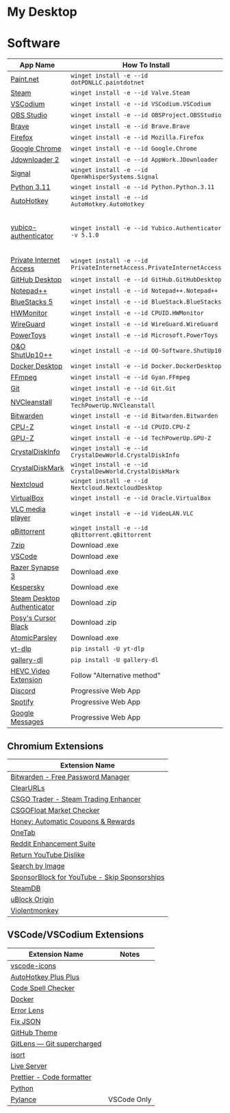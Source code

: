 # My Desktop

# Software

| App Name                                                                               | How To Install                                                       | Notes                                    |
| -------------------------------------------------------------------------------------- | -------------------------------------------------------------------- | ---------------------------------------- |
| [Paint.net](https://www.getpaint.net/)                                                 | `winget install -e --id dotPDNLLC.paintdotnet`                       |                                          |
| [Steam](https://store.steampowered.com/)                                               | `winget install -e --id Valve.Steam`                                 |                                          |
| [VSCodium](https://vscodium.com/)                                                      | `winget install -e --id VSCodium.VSCodium`                           |                                          |
| [OBS Studio](https://obsproject.com/)                                                  | `winget install -e --id OBSProject.OBSStudio`                        |                                          |
| [Brave](https://brave.com/)                                                            | `winget install -e --id Brave.Brave`                                 |                                          |
| [Firefox](https://www.mozilla.org/en-US/firefox/new/)                                  | `winget install -e --id Mozilla.Firefox`                             |                                          |
| [Google Chrome](https://www.google.com/chrome/)                                        | `winget install -e --id Google.Chrome`                               |                                          |
| [Jdownloader 2](https://jdownloader.org/jdownloader2)                                  | `winget install -e --id AppWork.JDownloader`                         |                                          |
| [Signal](https://signal.org/en/)                                                       | `winget install -e --id OpenWhisperSystems.Signal`                   |                                          |
| [Python 3.11](https://www.python.org/)                                                 | `winget install -e --id Python.Python.3.11`                          |                                          |
| [AutoHotkey](https://www.autohotkey.com/)                                              | `winget install -e --id AutoHotkey.AutoHotkey`                       |                                          |
| [yubico-authenticator](https://www.yubico.com/products/yubico-authenticator/)          | `winget install -e --id Yubico.Authenticator -v 5.1.0`               | Version 6.0.2 removed minimizing to tray |
| [Private Internet Access](https://www.privateinternetaccess.com/)                      | `winget install -e --id PrivateInternetAccess.PrivateInternetAccess` |                                          |
| [GitHub Desktop](https://desktop.github.com/)                                          | `winget install -e --id GitHub.GitHubDesktop`                        |                                          |
| [Notepad++](https://notepad-plus-plus.org/downloads/)                                  | `winget install -e --id Notepad++.Notepad++`                         |                                          |
| [BlueStacks 5](https://www.bluestacks.com/bluestacks-5.html)                           | `winget install -e --id BlueStack.BlueStacks`                        |                                          |
| [HWMonitor](https://www.cpuid.com/softwares/hwmonitor.html)                            | `winget install -e --id CPUID.HWMonitor`                             |                                          |
| [WireGuard](https://www.wireguard.com/)                                                | `winget install -e --id WireGuard.WireGuard`                         |                                          |
| [PowerToys](https://github.com/microsoft/PowerToys)                                    | `winget install -e --id Microsoft.PowerToys`                         |                                          |
| [O&O ShutUp10++](https://www.oo-software.com/en/shutup10)                              | `winget install -e --id OO-Software.ShutUp10`                        |                                          |
| [Docker Desktop](https://www.docker.com/products/docker-desktop/)                      | `winget install -e --id Docker.DockerDesktop`                        |                                          |
| [FFmpeg](https://ffmpeg.org/)                                                          | `winget install -e --id Gyan.FFmpeg`                                 |                                          |
| [Git](https://gitforwindows.org/)                                                      | `winget install -e --id Git.Git`                                     |                                          |
| [NVCleanstall](https://www.techpowerup.com/download/techpowerup-nvcleanstall/)         | `winget install -e --id TechPowerUp.NVCleanstall`                    |                                          |
| [Bitwarden](https://bitwarden.com/download/)                                           | `winget install -e --id Bitwarden.Bitwarden`                         |                                          |
| [CPU-Z](https://www.cpuid.com/softwares/cpu-z.html)                                    | `winget install -e --id CPUID.CPU-Z`                                 |                                          |
| [GPU-Z](https://www.techpowerup.com/gpuz/)                                             | `winget install -e --id TechPowerUp.GPU-Z`                           |                                          |
| [CrystalDiskInfo](https://crystalmark.info/en/software/crystaldiskinfo)                | `winget install -e --id CrystalDewWorld.CrystalDiskInfo`             |                                          |
| [CrystalDiskMark](https://crystalmark.info/en/software/crystaldiskmark/)               | `winget install -e --id CrystalDewWorld.CrystalDiskMark`             |                                          |
| [Nextcloud](https://nextcloud.com/)                                                    | `winget install -e --id Nextcloud.NextcloudDesktop`                  |                                          |
| [VirtualBox](https://www.virtualbox.org/)                                              | `winget install -e --id Oracle.VirtualBox`                           |                                          |
| [VLC media player](https://www.videolan.org/vlc/)                                      | `winget install -e --id VideoLAN.VLC`                                |                                          |
| [qBittorrent](https://www.qbittorrent.org/)                                            | `winget install -e --id qBittorrent.qBittorrent`                     |                                          |
| [7zip](https://www.7-zip.org/)                                                         | Download .exe                                                        |                                          |
| [VSCode](https://code.visualstudio.com/)                                               | Download .exe                                                        |                                          |
| [Razer Synapse 3](https://www.razer.com/eu-en/synapse-3)                               | Download .exe                                                        |                                          |
| [Kespersky](https://usa.kaspersky.com/)                                                | Download .exe                                                        |                                          |
| [Steam Desktop Authenticator](https://github.com/Jessecar96/SteamDesktopAuthenticator) | Download .zip                                                        |                                          |
| [Posy's Cursor Black](http://www.michieldb.nl/other/cursors/)                          | Download .zip                                                        |                                          |
| [AtomicParsley](https://atomicparsley.sourceforge.net/)                                | Download .exe                                                        |                                          |
| [yt-dlp](https://github.com/yt-dlp/yt-dlp)                                             | `pip install -U yt-dlp`                                              |                                          |
| [gallery-dl](https://github.com/mikf/gallery-dl)                                       | `pip install -U gallery-dl`                                          |                                          |
| [HEVC Video Extension](https://www.codecguide.com/media_foundation_codecs.htm)         | Follow "Alternative method"                                          |                                          |
| [Discord](https://discord.com/app)                                                     | Progressive Web App                                                  |                                          |
| [Spotify](https://open.spotify.com/)                                                   | Progressive Web App                                                  |                                          |
| [Google Messages](https://messages.google.com/)                                        | Progressive Web App                                                  |                                          |

## Chromium Extensions

| Extension Name                                                                                                                                            |
| --------------------------------------------------------------------------------------------------------------------------------------------------------- |
| [Bitwarden - Free Password Manager](https://chrome.google.com/webstore/detail/bitwarden-free-password-m/nngceckbapebfimnlniiiahkandclblb?hl=en)           |
| [ClearURLs](https://chrome.google.com/webstore/detail/clearurls/lckanjgmijmafbedllaakclkaicjfmnk?hl=en)                                                   |
| [CSGO Trader - Steam Trading Enhancer](https://chrome.google.com/webstore/detail/csgo-trader-steam-trading/kaibcgikagnkfgjnibflebpldakfhfih?hl=en)        |
| [CSGOFloat Market Checker](https://chrome.google.com/webstore/detail/csgofloat-market-checker/jjicbefpemnphinccgikpdaagjebbnhg?hl=en)                     |
| [Honey: Automatic Coupons & Rewards](https://chrome.google.com/webstore/detail/honey-automatic-coupons-r/bmnlcjabgnpnenekpadlanbbkooimhnj?hl=en)          |
| [OneTab](https://chrome.google.com/webstore/detail/onetab/chphlpgkkbolifaimnlloiipkdnihall?hl=en)                                                         |
| [Reddit Enhancement Suite](https://chrome.google.com/webstore/detail/reddit-enhancement-suite/kbmfpngjjgdllneeigpgjifpgocmfgmb?hl=en)                     |
| [Return YouTube Dislike](https://chrome.google.com/webstore/detail/return-youtube-dislike/gebbhagfogifgggkldgodflihgfeippi?hl=en)                         |
| [Search by Image](https://chrome.google.com/webstore/detail/search-by-image/cnojnbdhbhnkbcieeekonklommdnndci?hl=en)                                       |
| [SponsorBlock for YouTube - Skip Sponsorships](https://chrome.google.com/webstore/detail/sponsorblock-for-youtube/mnjggcdmjocbbbhaepdhchncahnbgone?hl=en) |
| [SteamDB](https://chrome.google.com/webstore/detail/steamdb/kdbmhfkmnlmbkgbabkdealhhbfhlmmon?hl=en)                                                       |
| [uBlock Origin](https://chrome.google.com/webstore/detail/ublock-origin/cjpalhdlnbpafiamejdnhcphjbkeiagm?hl=en)                                           |
| [Violentmonkey](https://chrome.google.com/webstore/detail/violentmonkey/jinjaccalgkegednnccohejagnlnfdag?hl=en)                                           |

## VSCode/VSCodium Extensions

| Extension Name                                                                                                      | Notes       |
| ------------------------------------------------------------------------------------------------------------------- | ----------- |
| [vscode-icons](https://marketplace.visualstudio.com/items?itemName=vscode-icons-team.vscode-icons)                  |             |
| [AutoHotkey Plus Plus](https://marketplace.visualstudio.com/items?itemName=mark-wiemer.vscode-autohotkey-plus-plus) |             |
| [Code Spell Checker](https://marketplace.visualstudio.com/items?itemName=streetsidesoftware.code-spell-checker)     |             |
| [Docker](https://marketplace.visualstudio.com/items?itemName=ms-azuretools.vscode-docker)                           |             |
| [Error Lens](https://marketplace.visualstudio.com/items?itemName=usernamehw.errorlens)                              |             |
| [Fix JSON](https://marketplace.visualstudio.com/items?itemName=oliversturm.fix-json)                                |             |
| [GitHub Theme](https://marketplace.visualstudio.com/items?itemName=GitHub.github-vscode-theme)                      |             |
| [GitLens — Git supercharged](https://marketplace.visualstudio.com/items?itemName=eamodio.gitlens)                   |             |
| [isort](https://marketplace.visualstudio.com/items?itemName=ms-python.isort)                                        |             |
| [Live Server](https://marketplace.visualstudio.com/items?itemName=ritwickdey.LiveServer)                            |             |
| [Prettier - Code formatter](https://marketplace.visualstudio.com/items?itemName=esbenp.prettier-vscode)             |             |
| [Python](https://marketplace.visualstudio.com/items?itemName=ms-python.python)                                      |             |
| [Pylance ](https://marketplace.visualstudio.com/items?itemName=ms-python.vscode-pylance)                            | VSCode Only |
